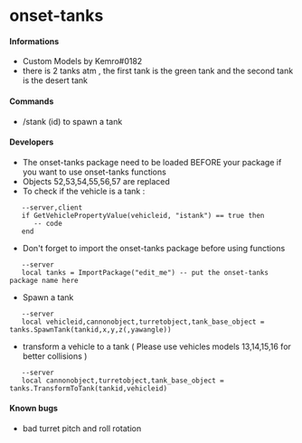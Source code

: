 # onset-tanks

#### Informations
* Custom Models by Kemro#0182
* there is 2 tanks atm , the first tank is the green tank and the second tank is the desert tank
#### Commands
* /stank (id) to spawn a tank
#### Developers
* The onset-tanks package need to be loaded BEFORE your package if you want to use onset-tanks functions
* Objects 52,53,54,55,56,57 are replaced
* To check if the vehicle is a tank :
```
   --server,client
   if GetVehiclePropertyValue(vehicleid, "istank") == true then
      -- code
   end
```
* Don't forget to import the onset-tanks package before using functions
```
   --server
   local tanks = ImportPackage("edit_me") -- put the onset-tanks package name here
```
* Spawn a tank
```
   --server
   local vehicleid,cannonobject,turretobject,tank_base_object = tanks.SpawnTank(tankid,x,y,z(,yawangle))
```
* transform a vehicle to a tank ( Please use vehicles models 13,14,15,16 for better collisions )
```
   --server
   local cannonobject,turretobject,tank_base_object = tanks.TransformToTank(tankid,vehicleid)
```
#### Known bugs
* bad turret pitch and roll rotation